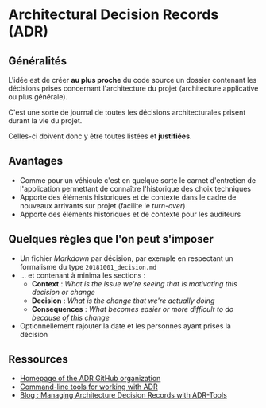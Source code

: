 # Architectural Decision Records (ADR)

## Généralités

L'idée est de créer **au plus proche** du code source un dossier contenant les décisions prises concernant l'architecture du projet (architecture applicative ou plus générale).

C'est une sorte de journal de toutes les décisions architecturales prisent durant la vie du projet.

Celles-ci doivent donc y être toutes listées et **justifiées**.

## Avantages

* Comme pour un véhicule c'est en quelque sorte le carnet d'entretien de l'application permettant de connaître l'historique des choix techniques
* Apporte des éléments historiques et de contexte dans le cadre de nouveaux arrivants sur projet (facilite le _turn-over_) 
* Apporte des éléments historiques et de contexte pour les auditeurs 

## Quelques règles que l'on peut s'imposer

* Un fichier _Markdown_ par décision, par exemple en respectant un formalisme du type `20181001_decision.md`
* ... et contenant à minima les sections :
  * **Context** : _What is the issue we're seeing that is motivating this decision or change_
  * **Decision** : _What is the change that we're actually doing_
  * **Consequences** : _What becomes easier or more difficult to do because of this change_
* Optionnellement rajouter la date et les personnes ayant prises la décision

## Ressources

* [Homepage of the ADR GitHub organization](https://adr.github.io/)
* [Command-line tools for working with ADR](https://github.com/npryce/adr-tools)
* [Blog : Managing Architecture Decision Records with ADR-Tools](https://www.hascode.com/2018/05/managing-architecture-decision-records-with-adr-tools/)
